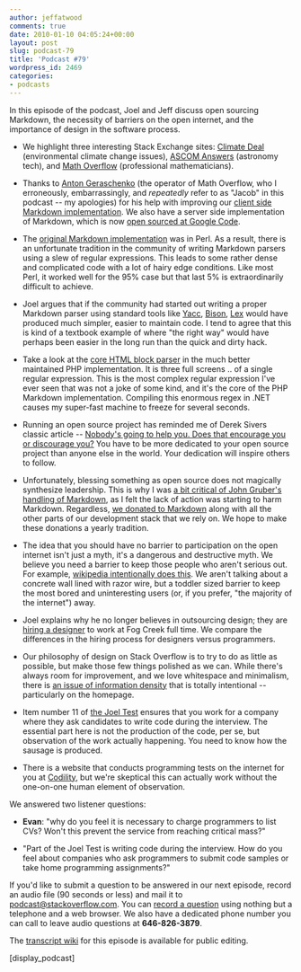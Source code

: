 ```yaml
---
author: jeffatwood
comments: true
date: 2010-01-10 04:05:24+00:00
layout: post
slug: podcast-79
title: 'Podcast #79'
wordpress_id: 2469
categories:
- podcasts
---
```


In this episode of the podcast, Joel and Jeff discuss open sourcing Markdown, the necessity of barriers on the open internet, and the importance of design in the software process.



	
  * We highlight three interesting Stack Exchange sites: [Climate Deal](http://community.climatedeal.org/) (environmental climate change issues), [ASCOM Answers](http://answers.ascom-standards.org) (astronomy tech), and [Math Overflow](http://mathoverflow.net/) (professional mathematicians).

	
  * Thanks to [Anton Geraschenko](http://mathoverflow.net/users/1/anton-geraschenko) (the operator of Math Overflow, who I erroneously, embarrassingly, and _repeatedly_ refer to as "Jacob" in this podcast -- my apologies) for his help with improving our [client side Markdown implementation](http://code.google.com/p/wmd-new/). We also have a server side implementation of Markdown, which is now [open sourced at Google Code](http://code.google.com/p/markdownsharp/).

	
  * The [original Markdown implementation](http://daringfireball.net/projects/markdown/) was in Perl. As a result, there is an unfortunate tradition in the community of writing Markdown parsers using a slew of regular expressions. This leads to some rather dense and complicated code with a lot of hairy edge conditions. Like most Perl, it worked well for the 95% case but that last 5% is extraordinarily difficult to achieve.

	
  * Joel argues that if the community had started out writing a proper Markdown parser using standard tools like [Yacc](http://en.wikipedia.org/wiki/Yacc), [Bison](http://en.wikipedia.org/wiki/GNU_bison), [Lex](http://en.wikipedia.org/wiki/Lex_programming_tool) would have produced much simpler, easier to maintain code. I tend to agree that this is kind of a textbook example of where "the right way" would have perhaps been easier in the long run than the quick and dirty hack.

	
  * Take a look at the [core HTML block parser](http://code.google.com/p/markdownsharp/source/browse/trunk/MarkdownSharpTests/source/php/markdown.php#365) in the much better maintained PHP implementation. It is three full screens .. of a single regular expression. This is the most complex regular expression I've ever seen that was not a joke of some kind, and it's the core of the PHP Markdown implementation. Compiling this enormous regex in .NET causes my super-fast machine to freeze for several seconds.

	
  * Running an open source project has reminded me of Derek Sivers classic article -- [Nobody's going to help you. Does that encourage you or discourage you?](http://sivers.org/up2you) You have to be more dedicated to your open source project than anyone else in the world. Your dedication will inspire others to follow.

	
  * Unfortunately, blessing something as open source does not magically synthesize leadership. This is why I was [a bit critical of John Gruber's handling of Markdown](http://www.codinghorror.com/blog/archives/001317.html), as I felt the lack of action was starting to harm Markdown. Regardless, [we donated to Markdown](http://blog.stackoverflow.com/2009/12/stack-overflow-gives-back/) along with all the other parts of our development stack that we rely on. We hope to make these donations a yearly tradition.

	
  * The idea that you should have no barrier to participation on the open internet isn't just a myth, it's a dangerous and destructive myth. We believe you need a barrier to keep those people who aren't serious out. For example, [wikipedia intentionally does this](http://blog.citizendium.org/?p=233). We aren't talking about a concrete wall lined with razor wire, but a toddler sized barrier to keep the most bored and uninteresting users (or, if you prefer, "the majority of the internet") away.

	
  * Joel explains why he no longer believes in outsourcing design; they are [hiring a designer](http://fogcreek.com/Jobs/Design.html) to work at Fog Creek full time. We compare the differences in the hiring process for designers versus programmers.

	
  * Our philosophy of design on Stack Overflow is to try to do as little as possible, but make those few things polished as we can. While there's always room for improvement, and we love whitespace and minimalism, there is [an issue of information density](http://www.codinghorror.com/blog/archives/000644.html) that is totally intentional -- particularly on the homepage.

	
  * Item number 11 of [the Joel Test](http://en.wikipedia.org/wiki/The_Joel_Test) ensures that you work for a company where they ask candidates to write code during the interview. The essential part here is not the production of the code, per se, but observation of the work actually happening. You need to know how the sausage is produced.

	
  * There is a website that conducts programming tests on the internet for you at [Codility](http://codility.com/), but we're skeptical this can actually work without the one-on-one human element of observation.


We answered two listener questions:

	
  * **Evan**: "why do you feel it is necessary to charge programmers to list CVs? Won't this prevent the service from reaching critical mass?"

	
  * "Part of the Joel Test is writing code during the interview. How do you feel about companies who ask programmers to submit code samples or take home programming assignments?"


If you'd like to submit a question to be answered in our next episode, record an audio file (90 seconds or less) and mail it to [podcast@stackoverflow.com](mailto:podcast@stackoverflow.com). You can [record a question](http://blog.stackoverflow.com/index.php/2008/05/recording-podcast-questions-using-your-telephone/) using nothing but a telephone and a web browser. We also have a dedicated phone number you can call to leave audio questions at **646-826-3879**.

The [transcript wiki](https://stackoverflow.fogbugz.com/default.asp?W29119) for this episode is available for public editing.

[display_podcast]


